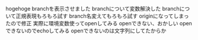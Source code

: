 hogehoge
branchを表示させました
branchについて変数解決した
branchについて正規表現もろもろ試す
branch名変えてもろもろ試す
originになってしまったので修正
実際に環境変数使ってopenしてみる
openできない、おかしい
openできないのでechoしてみる
openできないのは文字列にしてたからか
